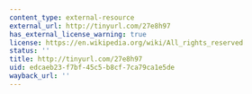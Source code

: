 ```yaml
---
content_type: external-resource
external_url: http://tinyurl.com/27e8h97
has_external_license_warning: true
license: https://en.wikipedia.org/wiki/All_rights_reserved
status: ''
title: http://tinyurl.com/27e8h97
uid: edcaeb23-f7bf-45c5-b8cf-7ca79ca1e5de
wayback_url: ''
---
```

